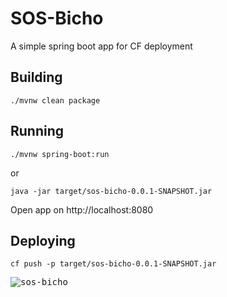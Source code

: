 # SOS-Bicho
A simple spring boot app for CF deployment

## Building
`./mvnw clean package` 

## Running
`./mvnw spring-boot:run`

or

`java -jar target/sos-bicho-0.0.1-SNAPSHOT.jar`

Open app on http://localhost:8080

## Deploying
`cf push -p target/sos-bicho-0.0.1-SNAPSHOT.jar`


<kbd>![sos-bicho](https://i.imgur.com/cUrqOAk.png)</kbd>
